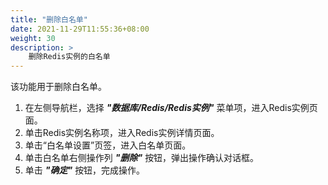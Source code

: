 ```yaml
---
title: "删除白名单"
date: 2021-11-29T11:55:36+08:00
weight: 30
description: >
    删除Redis实例的白名单
---
```


该功能用于删除白名单。

1. 在左侧导航栏，选择 **_"数据库/Redis/Redis实例"_** 菜单项，进入Redis实例页面。
2. 单击Redis实例名称项，进入Redis实例详情页面。
2. 单击“白名单设置”页签，进入白名单页面。
3. 单击白名单右侧操作列 **_"删除"_** 按钮，弹出操作确认对话框。
4. 单击 **_"确定"_** 按钮，完成操作。